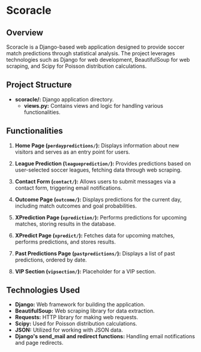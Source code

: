 # Scoracle

## Overview

Scoracle is a Django-based web application designed to provide soccer match predictions through statistical analysis. The project leverages technologies such as Django for web development, BeautifulSoup for web scraping, and Scipy for Poisson distribution calculations.

## Project Structure

- **scoracle/:** Django application directory.
  - **views.py:** Contains views and logic for handling various functionalities.

## Functionalities

1. **Home Page (`perdaypredictions/`):** Displays information about new visitors and serves as an entry point for users.

2. **League Prediction (`leagueprediction/`):** Provides predictions based on user-selected soccer leagues, fetching data through web scraping.

3. **Contact Form (`contact/`):** Allows users to submit messages via a contact form, triggering email notifications.

4. **Outcome Page (`outcome/`):** Displays predictions for the current day, including match outcomes and goal probabilities.

5. **XPrediction Page (`xprediction/`):** Performs predictions for upcoming matches, storing results in the database.

6. **XPredict Page (`xpredict/`):** Fetches data for upcoming matches, performs predictions, and stores results.

7. **Past Predictions Page (`pastpredictions/`):** Displays a list of past predictions, ordered by date.

8. **VIP Section (`vipsection/`):** Placeholder for a VIP section.

## Technologies Used

- **Django:** Web framework for building the application.
- **BeautifulSoup:** Web scraping library for data extraction.
- **Requests:** HTTP library for making web requests.
- **Scipy:** Used for Poisson distribution calculations.
- **JSON:** Utilized for working with JSON data.
- **Django's send_mail and redirect functions:** Handling email notifications and page redirects.

